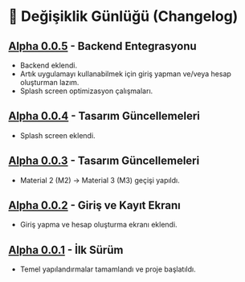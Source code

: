 # 📄 Değişiklik Günlüğü (Changelog)

## [Alpha 0.0.5] - Backend Entegrasyonu
- Backend eklendi.
- Artık uygulamayı kullanabilmek için giriş yapman ve/veya hesap oluşturman lazım.
- Splash screen optimizasyon çalışmaları.

[Alpha 0.0.5]: https://github.com/tmturk2010/cvdrop.net/releases/tag/v0.0.5

## [Alpha 0.0.4] - Tasarım Güncellemeleri
- Splash screen eklendi.

[Alpha 0.0.4]: https://github.com/tmturk2010/cvdrop.net/releases/tag/v0.0.4

## [Alpha 0.0.3] - Tasarım Güncellemeleri
- Material 2 (M2) → Material 3 (M3) geçişi yapıldı.

[Alpha 0.0.3]: https://github.com/tmturk2010/cvdrop.net/releases/tag/v0.0.3

## [Alpha 0.0.2] - Giriş ve Kayıt Ekranı
- Giriş yapma ve hesap oluşturma ekranı eklendi.

[Alpha 0.0.2]: https://github.com/tmturk2010/cvdrop.net/releases/tag/v0.0.2


## [Alpha 0.0.1] - İlk Sürüm
- Temel yapılandırmalar tamamlandı ve proje başlatıldı.

[Alpha 0.0.1]: https://github.com/tmturk2010/cvdrop.net/releases/tag/v0.0.1

